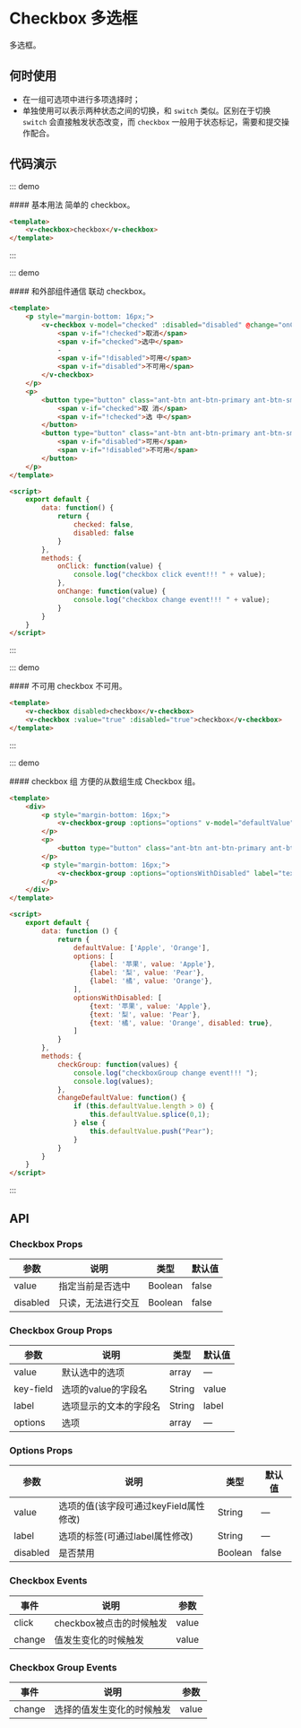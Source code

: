 <script>
export default {
    data: function () {
        return {
            checked: false,
            disabled: false,
            defaultValue: ['Apple', 'Orange'],
            options: [
                {label: '苹果', value: 'Apple'},
                {label: '梨', value: 'Pear'},
                {label: '橘', value: 'Orange'},
            ],
            optionsWithDisabled: [
                {text: '苹果', value: 'Apple'},
                {text: '梨', value: 'Pear'},
                {text: '橘', value: 'Orange', disabled: true},
            ]
        }
    },
    methods: {
        onClick: function(value) {
            console.log("checkbox click event!!! " + value);
        },
        onChange: function(value) {
            console.log("checkbox change event!!! " + value);
        },
        checkGroup: function(values) {
            console.log("checkboxGroup change event!!! ");
            console.log(values);
        },
        changeDefaultValue: function() {
            if (this.defaultValue.length > 0) {
                this.defaultValue.splice(0,1);
            } else {
                this.defaultValue.push("Pear");
            }
        }
    }
}
</script>

# Checkbox 多选框

多选框。

## 何时使用

- 在一组可选项中进行多项选择时；
- 单独使用可以表示两种状态之间的切换，和 `switch` 类似。区别在于切换 `switch` 会直接触发状态改变，而 `checkbox` 一般用于状态标记，需要和提交操作配合。

## 代码演示

::: demo
<summary>
  #### 基本用法
  简单的 checkbox。
</summary>

```html
<template>
    <v-checkbox>checkbox</v-checkbox>
</template>
```
:::

::: demo
<summary>
  #### 和外部组件通信
  联动 checkbox。
</summary>

```html
<template>
    <p style="margin-bottom: 16px;">
        <v-checkbox v-model="checked" :disabled="disabled" @change="onChange" @click="onClick">
            <span v-if="!checked">取消</span>
            <span v-if="checked">选中</span>
            -
            <span v-if="!disabled">可用</span>
            <span v-if="disabled">不可用</span>
        </v-checkbox>
    </p>
    <p>
        <button type="button" class="ant-btn ant-btn-primary ant-btn-sm" @click="checked = !checked">
            <span v-if="checked">取 消</span>
            <span v-if="!checked">选 中</span>
        </button>
        <button type="button" class="ant-btn ant-btn-primary ant-btn-sm" style="margin-left: 10px;" @click="disabled = !disabled">
            <span v-if="disabled">可用</span>
            <span v-if="!disabled">不可用</span>
        </button>
    </p>
</template>

<script>
    export default {
        data: function() {
            return {
                checked: false,
                disabled: false
            }
        },
        methods: {
            onClick: function(value) {
                console.log("checkbox click event!!! " + value);
            },
            onChange: function(value) {
                console.log("checkbox change event!!! " + value);
            }
        }
    }
</script>
```
:::

::: demo
<summary>
  #### 不可用
  checkbox 不可用。
</summary>

```html
<template>
    <v-checkbox disabled>checkbox</v-checkbox>
    <v-checkbox :value="true" :disabled="true">checkbox</v-checkbox>
</template>
```
:::

::: demo
<summary>
  #### checkbox 组
  方便的从数组生成 Checkbox 组。
</summary>

```html
<template>
    <div>
        <p style="margin-bottom: 16px;">
            <v-checkbox-group :options="options" v-model="defaultValue" @change="checkGroup"></v-checkbox-group>
        </p>
        <p>
            <button type="button" class="ant-btn ant-btn-primary ant-btn-sm" @click="changeDefaultValue">修改默认选中值</button>
        </p>
        <p style="margin-bottom: 16px;">
            <v-checkbox-group :options="optionsWithDisabled" label="text" @change="checkGroup"></v-checkbox-group>
        </p>
    </div>
</template>

<script>
    export default {
        data: function () {
            return {
                defaultValue: ['Apple', 'Orange'],
                options: [
                    {label: '苹果', value: 'Apple'},
                    {label: '梨', value: 'Pear'},
                    {label: '橘', value: 'Orange'},
                ],
                optionsWithDisabled: [
                    {text: '苹果', value: 'Apple'},
                    {text: '梨', value: 'Pear'},
                    {text: '橘', value: 'Orange', disabled: true},
                ]
            }
        },
        methods: {
            checkGroup: function(values) {
                console.log("checkboxGroup change event!!! ");
                console.log(values);
            },
            changeDefaultValue: function() {
                if (this.defaultValue.length > 0) {
                    this.defaultValue.splice(0,1);
                } else {
                    this.defaultValue.push("Pear");
                }
            }
        }
    }
</script>
```
:::

## API

### Checkbox Props
| 参数      | 说明          | 类型      | 默认值  |
|---------- |-------------- |---------- |-------- |
| value | 指定当前是否选中 | Boolean | false |
| disabled | 只读，无法进行交互 | Boolean | false |

### Checkbox Group Props
| 参数      | 说明          | 类型      | 默认值  |
|---------- |-------------- |---------- |-------- |
| value | 默认选中的选项 | array | — |
| key-field | 选项的value的字段名 | String | value |
| label | 选项显示的文本的字段名 | String | label |
| options | 选项 | array | — |

### Options Props
| 参数      | 说明          | 类型      | 默认值  |
|---------- |-------------- |---------- |-------- |
| value | 选项的值(该字段可通过keyField属性修改) | String | — |
| label    | 选项的标签(可通过label属性修改) | String | — |
| disabled | 是否禁用	 | Boolean | false |

### Checkbox Events
| 事件        | 说明           | 参数        |
|------------|----------------|------------|
| click    | checkbox被点击的时候触发 | value |
| change    | 值发生变化的时候触发 | value |

### Checkbox Group Events
| 事件        | 说明           | 参数        |
|------------|----------------|------------|
| change    | 选择的值发生变化的时候触发 | value |



